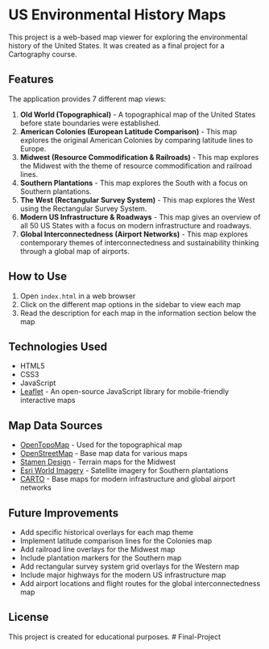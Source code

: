 # US Environmental History Maps

This project is a web-based map viewer for exploring the environmental history of the United States. It was created as a final project for a Cartography course.

## Features

The application provides 7 different map views:

1. **Old World (Topographical)** - A topographical map of the United States before state boundaries were established.
2. **American Colonies (European Latitude Comparison)** - This map explores the original American Colonies by comparing latitude lines to Europe.
3. **Midwest (Resource Commodification & Railroads)** - This map explores the Midwest with the theme of resource commodification and railroad lines.
4. **Southern Plantations** - This map explores the South with a focus on Southern plantations.
5. **The West (Rectangular Survey System)** - This map explores the West using the Rectangular Survey System.
6. **Modern US Infrastructure & Roadways** - This map gives an overview of all 50 US States with a focus on modern infrastructure and roadways.
7. **Global Interconnectedness (Airport Networks)** - This map explores contemporary themes of interconnectedness and sustainability thinking through a global map of airports.

## How to Use

1. Open `index.html` in a web browser
2. Click on the different map options in the sidebar to view each map
3. Read the description for each map in the information section below the map

## Technologies Used

- HTML5
- CSS3
- JavaScript
- [Leaflet](https://leafletjs.com/) - An open-source JavaScript library for mobile-friendly interactive maps

## Map Data Sources

- [OpenTopoMap](https://opentopomap.org/) - Used for the topographical map
- [OpenStreetMap](https://www.openstreetmap.org/) - Base map data for various maps
- [Stamen Design](http://stamen.com) - Terrain maps for the Midwest
- [Esri World Imagery](https://www.arcgis.com/home/item.html?id=10df2279f9684e4a9f6a7f08febac2a9) - Satellite imagery for Southern plantations
- [CARTO](https://carto.com/) - Base maps for modern infrastructure and global airport networks

## Future Improvements

- Add specific historical overlays for each map theme
- Implement latitude comparison lines for the Colonies map
- Add railroad line overlays for the Midwest map
- Include plantation markers for the Southern map
- Add rectangular survey system grid overlays for the Western map
- Include major highways for the modern US infrastructure map
- Add airport locations and flight routes for the global interconnectedness map

## License

This project is created for educational purposes. # Final-Project
